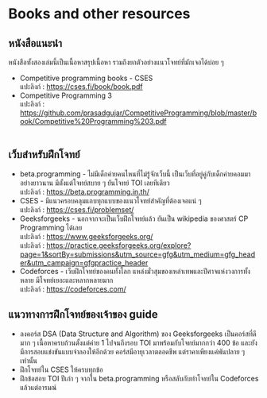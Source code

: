 # Books and other resources
## หนังสือแนะนำ
  หนังสือทั้งสองเล่มนี้เป็นเนื้อหาสรุปเนื้อหา รวมถึงยกตัวอย่างแนวโจทย์ที่มักเจอได้บ่อย ๆ
  - Competitive programming books - CSES<br />
    แปะลิงก์ : https://cses.fi/book/book.pdf
  - Competitive Programming 3 <br />
    แปะลิงก์ : https://github.com/prasadgujar/CompetitiveProgramming/blob/master/book/Competitive%20Programming%203.pdf<br /><br />
## เว็บสำหรับฝึกโจทย์
  - beta.programming - ไม่มีเด็กค่ายคนไหนที่ไม่รู้จักเว็บนี้ เป็นเว็บที่อยู่คู่กับเด็กค่ายคอมมาอย่างยาวนาน มีตั้งแต่โจทย์สบาย ๆ ยันโจทย์ TOI เลยทีเดียว<br />
    แปะลิงก์ : https://beta.programming.in.th/
  - CSES - มีแนวครอบคลุมแถบทุกแบบของแนวโจทย์สำคัญที่ต้องเจอแน่ ๆ<br />
    แปะลิงก์ : https://cses.fi/problemset/
  - Geeksforgeeks - นอกจากจะเป็นเว็บฝึกโจทย์แล้ว ยันเป็น wikipedia ของศาสตร์ CP Programming ได้เลย<br />
    แปะลิงก์ : https://www.geeksforgeeks.org/ <br />
    แปะลิงก์ : https://practice.geeksforgeeks.org/explore?page=1&sortBy=submissions&utm_source=gfg&utm_medium=gfg_header&utm_campaign=gfgpractice_header
  - Codeforces - เว็บฝึกโจทย์ของคนทั้งโลก แหล่งมั่วสุมของเหล่าเทพและปีศาจแห่งวงการทั้งหลาย มีโจทย์เยอะและหลากหลายมาก<br />
    แปะลิงก์ : https://codeforces.com/
## แนวทางการฝึกโจทย์ของเจ้าของ guide
  - ลงคอร์ส DSA (Data Structure and Algorithm) ของ Geeksforgeeks เป็นคอร์สที่ดีมาก ๆ เนื้อหาครบถ้วนตั้งแต่ค่าย 1 ไปจนถึงรอบ TOI มาพร้อมกับโจทย์มากกว่า 400 ข้อ 
  และยังมีการสอบแข่งขันแบบจำลองให้อีกด้วย คอร์สมีอายุเวลาตลอดชีพ แต่ราคาเพียงแค่พันปลาย ๆ เท่านั้น
  - ฝึกโจทย์ใน CSES ให้ครบทุกข้อ
  - ฝึกข้อสอบ TOI ปีเก่า ๆ จากใน beta.programming หรือสลับกับทำโจทย์ใน Codeforces แล้วแต่อารมณ์
